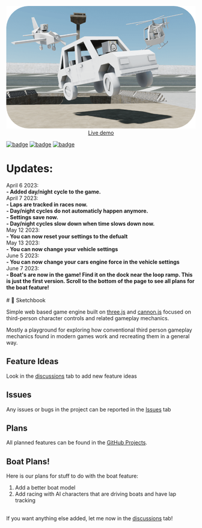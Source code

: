 <p align="center">
	<a href="https://sketchbook2.glitch.me"><img src="./thumbnail.png"></a>
	<br>
	<a href="https://sketchbook2.glitch.me">Live demo</a>
	<br>
</p>

[![badge](https://img.shields.io/npm/v/sketchbook?style=flat-square)](https://www.npmjs.com/package/sketchbook)
[![badge](https://img.shields.io/travis/swift502/sketchbook?style=flat-square)](https://travis-ci.org/swift502/Sketchbook)
[![badge](https://img.shields.io/discord/730763393325334628?label=discord&style=flat-square)](https://discord.gg/fGuEqCe)
# Updates:

<div>April 6 2023:<br/>
	<b>- Added day/night cycle to the game.</b>
	</div>
	<div>
April 7 2023:<br/>
	<b>
- Laps are tracked in races now.<br/>
- Day/night cycles do not automaticly happen anymore.<br/>
- Settings save now.<br/>
- Day/night cycles slow down when time slows down now.
	</b>
	</div>
May 12 2023:<br/>
	<b>- You can now reset your settings to the defualt</b>
	<br/>
	<div>
May 13 2023:<br/>
	<b>- You can now change your vehicle settings</b>
	</div>
	<div>
June 5 2023:<br/>
	<b>- You can now change your cars engine force in the vehicle settings</b>
	<br/>
	</div>
June 7 2023:<br/>
	<b>- Boat's are now in the game! Find it on the dock near the loop ramp. This is just the first version. Scroll to the bottom of the page to see all plans for the boat feature!</b>
	<br/>
	<br/>
# 📒 Sketchbook

Simple web based game engine built on [three.js](https://github.com/mrdoob/three.js) and [cannon.js](https://github.com/schteppe/cannon.js) focused on third-person character controls and related gameplay mechanics.

Mostly a playground for exploring how conventional third person gameplay mechanics found in modern games work and recreating them in a general way.
## Feature Ideas
Look in the [discussions](https://github.com/Inthenew/Sketchbook/discussions) tab to add new feature ideas
## Issues
Any issues or bugs in the project can be reported in the [Issues](https://github.com/Inthenew/Sketchbook/issues) tab
## Plans
All planned features can be found in the [GitHub Projects](https://github.com/Inthenew/Sketchbook/projects?query=is%3Aopen).
## Boat Plans!
Here is our plans for stuff to do with the boat feature:
1. Add a better boat model
2. Add racing with AI characters that are driving boats and have lap tracking
<br/>
If you want anything else added, let me now in the <a href="https://github.com/Inthenew/Sketchbook/discussions">discussions</a> tab!
